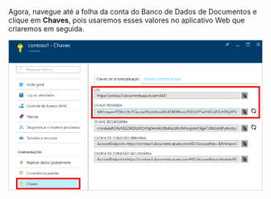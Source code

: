   Agora, navegue até a folha da conta do Banco de Dados de Documentos e clique em **Chaves**, pois usaremos esses valores no aplicativo Web que criaremos em seguida.

![Captura de tela do Portal do Azure mostrando uma conta de Banco de Dados de Documentos, com o botão Chaves realçado na folha Conta de Banco de Dados de Documentos e os valores URI, CHAVE PRIMÁRIA e CHAVE SECUNDÁRIA realçados na folha Chaves](./media/documentdb-keys/keys.png)

